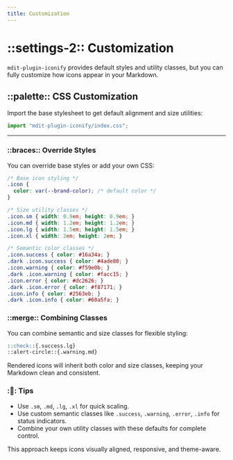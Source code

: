 ```yaml
---
title: Customization
---
```


# ::settings-2:: Customization

`mdit-plugin-iconify` provides default styles and utility classes, but you can fully customize how icons appear in your Markdown.

## ::palette:: CSS Customization

Import the base stylesheet to get default alignment and size utilities:

```ts
import "mdit-plugin-iconify/index.css";
````

---

### ::braces:: Override Styles

You can override base styles or add your own CSS:

```css
/* Base icon styling */
.icon {
  color: var(--brand-color); /* default color */
}

/* Size utility classes */
.icon.sm { width: 0.9em; height: 0.9em; }
.icon.md { width: 1.2em; height: 1.2em; }
.icon.lg { width: 1.5em; height: 1.5em; }
.icon.xl { width: 2em; height: 2em; }

/* Semantic color classes */
.icon.success { color: #16a34a; }
.dark .icon.success { color: #4ade80; }
.icon.warning { color: #f59e0b; }
.dark .icon.warning { color: #facc15; }
.icon.error { color: #dc2626; }
.dark .icon.error { color: #f87171; }
.icon.info { color: #2563eb; }
.dark .icon.info { color: #60a5fa; }
```

### ::merge:: Combining Classes

You can combine semantic and size classes for flexible styling:

```markdown
::check::{.success.lg}
::alert-circle::{.warning.md}
```

Rendered icons will inherit both color and size classes, keeping your Markdown clean and consistent.

### ::wrench:: Tips

* Use `.sm`, `.md`, `.lg`, `.xl` for quick scaling.
* Use custom semantic classes like `.success`, `.warning`, `.error`, `.info` for status indicators.
* Combine your own utility classes with these defaults for complete control.

This approach keeps icons visually aligned, responsive, and theme-aware.
